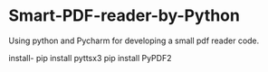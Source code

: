 # Smart-PDF-reader-by-Python
Using python and Pycharm for developing a small pdf reader code. 

install-
pip install pyttsx3 
pip install PyPDF2

